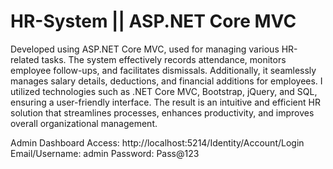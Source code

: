 # HR-System || ASP.NET Core MVC
Developed using ASP.NET Core MVC, used for managing various HR-related tasks. The system effectively
records attendance, monitors employee follow-ups, and facilitates dismissals. Additionally, it seamlessly manages salary details, deductions, and financial additions for employees.
I utilized technologies such as .NET Core MVC, Bootstrap, jQuery, and SQL, ensuring a user-friendly interface. The result is an intuitive and efficient HR solution that streamlines processes, enhances productivity, and improves overall organizational management.



Admin Dashboard Access: http://localhost:5214/Identity/Account/Login
Email/Username:	admin
Password:		Pass@123